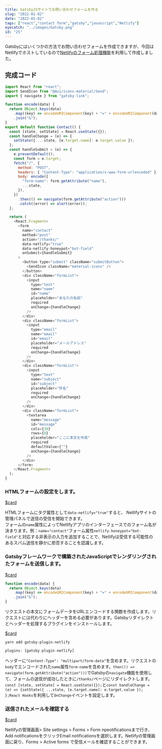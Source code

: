 ```yaml
---
title: GatsbyJSサイトでお問い合わせフォームを作る
slug: "2022-01-02"
date: "2022-01-02"
tags: ["react","contact form","gatsby","javascript","Netlify"]
eyecatch: "../images/Gatsby.png"
id: "25"
---
```


Gatsbyにはいくつかの方法でお問い合わせフォームを作成できますが、今回はNetlifyでホストしているので[Netlifyのフォーム処理機能](https://www.gatsbyjs.com/docs/building-a-contact-form/#netlify)を利用して作成しました。

## 完成コード

```js:title=contact.js
import React from "react";
import SendIcon from "@mui/icons-material/Send";
import { navigate } from "gatsby-link";

function encode(data) {
  return Object.keys(data)
    .map((key) => encodeURIComponent(key) + "=" + encodeURIComponent(data[key]))
    .join("&");
}
export default function Contact() {
  const [state, setState] = React.useState({});
  const handleChange = (e) => {
    setState({ ...state, [e.target.name]: e.target.value });
  };
  const handleSubmit = (e) => {
    e.preventDefault();
    const form = e.target;
    fetch("/", {
      method: "POST",
      headers: { "Content-Type": "application/x-www-form-urlencoded" },
      body: encode({
        "form-name": form.getAttribute("name"),
        ...state,
      }),
    })
      .then(() => navigate(form.getAttribute("action")))
      .catch((error) => alert(error));
  };

  return (
    <React.Fragment>
      <form
        name="contact"
        method="post"
        action="/thanks/"
        data-netlify="true"
        data-netlify-honeypot="bot-field"
        onSubmit={handleSubmit}
      >
        <button type="submit" className="submitButton">
          <SendIcon className="material-icons" />
        </button>
        <div className="formList">
          <input
            type="text"
            name="name"
            id="name"
            placeholder="あなたの名前"
            required
            onChange={handleChange}
          />
        </div>
        <div className="formList">
          <input
            type="email"
            name="email"
            id="email"
            placeholder="メールアドレス"
            required
            onChange={handleChange}
          />
        </div>
        <div className="formList">
          <input
            type="text"
            name="subject"
            id="subject"
            placeholder="件名"
            required
            onChange={handleChange}
          />
        </div>
        <div className="formList">
          <textarea
            name="message"
            id="message"
            cols={30}
            rows={8}
            placeholder="ここに本文を作成"
            required
            defaultValue={""}
            onChange={handleChange}
          />
        </div>
      </form>
    </React.Fragment>
  );
}
```

### HTMLフォームの設定をします。

[$card](https://docs.netlify.com/forms/setup/#html-forms)

HTMLフォームにタグ属性として`data-netlify="true"`すると、 Netlifyサイトの管理パネルで送信の受信を開始できます。<br/>
フォームの`name`属性によってNetlifyアプリのインターフェースでのフォーム名が決まります。例：`name="contact"`フォーム属性`netlify-honeypot="bot-field"`と対応する非表示の入力を追加することで、Netlifyは受信する可能性のあるスパム送信を静かに拒否することを認識します。

### Gatsbyフレームワークで構築されたJavaScriptでレンダリングされたフォームを送信します。

[$card](https://docs.netlify.com/forms/setup/#submit-javascript-rendered-forms-with-ajax)

```js
function encode(data) {
  return Object.keys(data)
    .map((key) => encodeURIComponent(key) + "=" + encodeURIComponent(data[key]))
    .join("&");
}
```

リクエストの本文にフォームデータをURLエンコードする関数を作成します。リクエストには代わりにヘッダーを含める必要があります。Gatsbyリダイレクトとヘッダーを処理するプラグインをインストールします。

[$card](https://www.gatsbyjs.com/plugins/gatsby-plugin-netlify/)

```shell:title=shell
yarn add gatsby-plugin-netlify
```

```js:title=gatsby-config.js
plugins: [gatsby-plugin-netlify]
```

ヘッダーに`"Content-Type": "multipart/form-data"`を含めます。リクエストの`body`でエンコードされた`name`属性`form-name`を含めます。`then(() => navigate(form.getAttribute("action")))`でGatsbyの`navigate`機能を使用して、フォームの送信が成功したときに`/thanks/`ページにリダイレクトします。`const [state, setState] = React.useState({});`と`const handleChange = (e) => {setState({ ...state, [e.target.name]: e.target.value }); };React Hooks`を利用して`OnChange`イベントを設定します。

### 送信されたメールを確認する

[$card](https://docs.netlify.com/forms/notifications/)

Netlifyの管理画面> Site settings > Forms > Form npeotificationsまで行き、Add notificationsをクリックEmail notificationsを選択します。Netlifyの管理画面に戻り、Forms > Active forms で受信メールを確認することができます。


